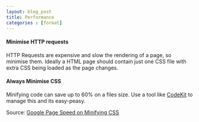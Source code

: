 ```yaml
---
layout: blog_post
title: Performance
categories : [format]
---
```


#### Minimise HTTP requests

HTTP Requests are expensive and slow the rendering of a page, so minimise them. Ideally a HTML page should contain just one CSS file with extra CSS being loaded as the page changes.

#### Always Minimise CSS

Minifying code can save up to 60% on a files size.  Use a tool like [CodeKit](http://incident57.com/codekit/) to manage this and its easy-peasy.

Source: [Google Page Speed on Minifying CSS](https://developers.google.com/speed/docs/best-practices/payload#MinifyCSS)
